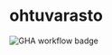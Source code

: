 # ohtuvarasto

![GHA workflow badge](https://github.com/Jpentik/ohtuvarasto/workflows/CI/badge.svg)
